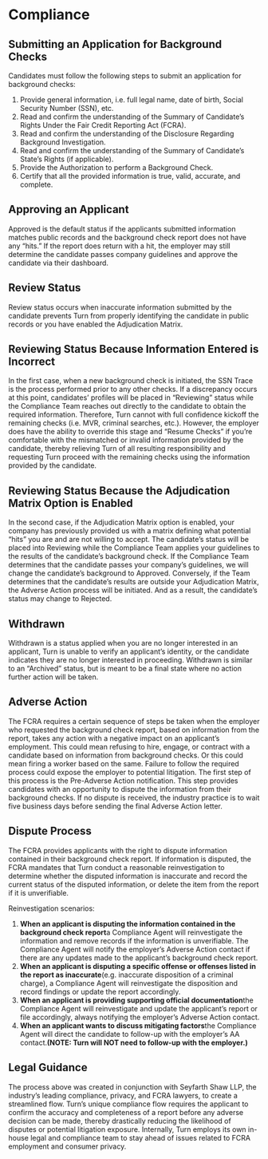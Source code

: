 # Compliance

## Submitting an Application for Background Checks
Candidates must follow the following steps to submit an application for background checks:

1.  Provide general information, i.e. full legal name, date of birth, Social Security Number (SSN), etc.
2.  Read and confirm the understanding of the Summary of Candidate’s Rights Under the Fair Credit Reporting Act (FCRA).
3.  Read and confirm the understanding of the Disclosure Regarding Background Investigation.
4.  Read and confirm the understanding of the Summary of Candidate’s State’s Rights (if applicable).
5.  Provide the Authorization to perform a Background Check.
6.  Certify that all the provided information is true, valid, accurate, and complete.

## Approving an Applicant
Approved is the default status if the applicants submitted information matches public records and the background check report does not have any “hits.” If the report does return with a hit, the employer may still determine the candidate passes company guidelines and approve the candidate via their dashboard.

## Review Status
Review status occurs when inaccurate information submitted by the candidate prevents Turn from properly identifying the candidate in public records or you have enabled the Adjudication Matrix.

## Reviewing Status Because Information Entered is Incorrect
In the first case, when a new background check is initiated, the SSN Trace is the process performed prior to any other checks. If a discrepancy occurs at this point, candidates’ profiles will be placed in “Reviewing” status while the Compliance Team reaches out directly to the candidate to obtain the required information. Therefore, Turn cannot with full confidence kickoff the remaining checks (i.e. MVR, criminal searches, etc.). However, the employer does have the ability to override this stage and “Resume Checks” if you’re comfortable with the mismatched or invalid information provided by the candidate, thereby relieving Turn of all resulting responsibility and requesting Turn proceed with the remaining checks using the information provided by the candidate.

## Reviewing Status Because the Adjudication Matrix Option is Enabled
In the second case, if the Adjudication Matrix option is enabled, your company has previously provided us with a matrix defining what potential “hits” you are and are not willing to accept. The candidate’s status will be placed into Reviewing while the Compliance Team applies your guidelines to the results of the candidate’s background check. If the Compliance Team determines that the candidate passes your company’s guidelines, we will change the candidate’s background to Approved. Conversely, if the Team determines that the candidate’s results are outside your Adjudication Matrix, the Adverse Action process will be initiated. And as a result, the candidate’s status may change to Rejected.

## Withdrawn
Withdrawn is a status applied when you are no longer interested in an applicant, Turn is unable to verify an applicant’s identity, or the candidate indicates they are no longer interested in proceeding. Withdrawn is similar to an “Archived” status, but is meant to be a final state where no action further action will be taken.

## Adverse Action
The FCRA requires a certain sequence of steps be taken when the employer who requested the background check report, based on information from the report, takes any action with a negative impact on an applicant’s employment. This could mean refusing to hire, engage, or contract with a candidate based on information from background checks. Or this could mean firing a worker based on the same. Failure to follow the required process could expose the employer to potential litigation. The first step of this process is the Pre-Adverse Action notification. This step provides candidates with an opportunity to dispute the information from their background checks. If no dispute is received, the industry practice is to wait five business days before sending the final Adverse Action letter.

## Dispute Process
The FCRA provides applicants with the right to dispute information contained in their background check report. If information is disputed, the FCRA mandates that Turn conduct a reasonable reinvestigation to determine whether the disputed information is inaccurate and record the current status of the disputed information, or delete the item from the report if it is unverifiable.

Reinvestigation scenarios:

1.  **When an applicant is disputing the information contained in the background check report**a Compliance Agent will reinvestigate the information and remove records if the information is unverifiable. The Compliance Agent will notify the employer’s Adverse Action contact if there are any updates made to the applicant’s background check report.
2.  **When an applicant is disputing a specific offense or offenses listed in the report as inaccurate**(e.g. inaccurate disposition of a criminal charge), a Compliance Agent will reinvestigate the disposition and record findings or update the report accordingly.
3.  **When an applicant is providing supporting official documentation**the Compliance Agent will reinvestigate and update the applicant’s report or file accordingly, always notifying the employer’s Adverse Action contact.
4.  **When an applicant wants to discuss mitigating factors**the Compliance Agent will direct the candidate to follow-up with the employer’s AA contact.**(NOTE: Turn will NOT need to follow-up with the employer.)**

## Legal Guidance
The process above was created in conjunction with Seyfarth Shaw LLP, the industry’s leading compliance, privacy, and FCRA lawyers, to create a streamlined flow. Turn’s unique compliance flow requires the applicant to confirm the accuracy and completeness of a report before any adverse decision can be made, thereby drastically reducing the likelihood of disputes or potential litigation exposure. Internally, Turn employs its own in-house legal and compliance team to stay ahead of issues related to FCRA employment and consumer privacy.